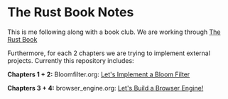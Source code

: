 # The Rust Book Notes

This is me following along with a book club. 
We are working through [The Rust Book](https://doc.rust-lang.org/stable/book/title-page.html)

Furthermore, for each 2 chapters we are trying to implement external projects.
Currently this repository includes:

**Chapters 1 + 2:**
Bloomfilter.org: 
[Let's Implement a Bloom Filter](https://onatm.dev/2020/08/10/let-s-implement-a-bloom-filter/)

**Chapters 3 + 4:**
browser_engine.org:
[Let's Build a Browser Engine!](https://limpet.net/mbrubeck/2014/08/08/toy-layout-engine-1.html)

